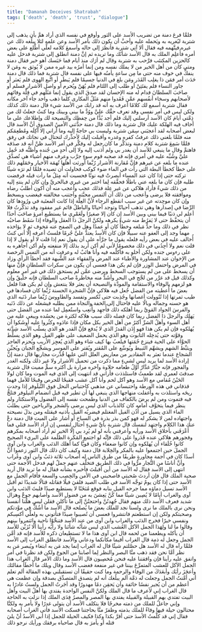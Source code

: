 ```yaml
---
title: "Damanah Deceives Shatrabah"
tags: ['death', 'death', 'trust', "dialogue"]
---
```


 فلمَّا فرغ دمنة من تضريب الأسد على الثور وأوقع في نفسه الذي أراد همَّ بأن يذهب إلى شتربة ليُغريه به ويَحمله عليه وأحبَّ أن يكون ذلك بأمر الأسد وعن علمه لئلا يبلُغه ذلك عن غيره فيتَّهمه فيه فقال ألا آتِي شتربة فأنظرَ إلى حاله وأسمعَ كلامه لعلِّي أطَّلع على بعض أمره فأُعلِم الملك به قال الأسد شأنُك وما تريده
ثم إنَّ دمنة انطلق إلى شتربة فدخل عليه كالحزين المكتئب فرَّحب به شتربة وقال لم أرَك منذ أيام فما حَبَسك أهو خير فقال دمنة ومتى كان من أهل الخير من لا يملك نفسه ومن إنما أمرُه بيد غيره ممن لا يُوثق به ومَن لا ينفكُّ في خوف منه حتى ما مِن ساعةٍ يأمنُه فيها على نفسه
قال شتربة فما ذلك قال دمنة حَدَث أمر فمَن ذا يغلِب القَدَر ومَن بلغ في الدنيا جسيمًا فلم يَبطَر أو اتَّبع الهوى فلم يَعثر أو جاور النساء فلم يفتَتِنْ أو طلب إلى اللئام فلم يُهَنْ ويُحرم أو واصل الأشرار فسلم أو صاحَبَ السلطانَ فدام له منه الإحسان لقد صدقَ الذي يقول إنما مَثَلُهم  في قِلَّة وفائهم لأصحابهم وسخاء أنفُسهم عمَّن فَقَدوا منهم  مَثَلُ المكارى كلما ذهب واحد جاء آخر مكانه
فقال شتربة أسمع لك كلامًا أعرف به أنه قد رابك من الأسد شيء
قال دمنة ذلك كذلك ولكن ليس في أمر نفسي وقد تعرِف حقَّك عليَّ ووُدَّ ما بيني وبينك وما كنتُ جعلتُ لك من ذِمَّتي أيامَ كان الأسد أرسلني إليك فلم أجد بُدًّا من حِفظِك والنصيحة لك وإطلاعك على ما أخاف فيه الهلكة عليك
قال شتربة وما ذلك
قال دمنة حدَّثني الأمينُ الصدوق أنَّ الأسد قال لبعض أصحابه لقد أعجبَني سِمَن شتربة وليست بي حاجةٌ إليه وما أراني إلا آكِلَه ومُطعِمَكم منه فلمَّا بلغني ذلك عرفتُ كفره وغدره وأقبلت إليك لأحذِّرك لتحتال في نجاتك في رِفق
فلمَّا سَمِعَ شتربة كلام دمنة وتذكَّر ما كان جعل له وفكَّر في أمر الأسد ظنَّ أنه قد صدَقه فاهتمَّ وقال ما ينبغي للأسد أن يغدر بي ولم أُذنب إليه ولا إلى أحدٍ من جُنده وأظنُّه قد حُمِل عليَّ وشُبِّه عليه في أمري فإنه قد صحبه قوم سوءٍ جرَّب وعرف منهم أشياء هي تُصدَّق عنده ما بلغه عن غيرهم فإنَّ مُقارنة الأشرار رُبَّما أورثت أهلَها تُهمَة الأخيار وحَمَلهم ذلك على خطأ كخطأ البطة التي رأت في الماء ضوء كوكب فحاولت أن تصيده فلمَّا لم ترَه شيئًا تركته حتى إذا كان عند المساء أبصرتْ فيه نونًا فحسبت أنه مِثلُ ما رأت قبله فرفضت طلبه
فإن كان ما بلغه عني باطلًا فحقَّقه لِما اختبر من غيري فبالحريِّ وإن كان لم ينتهِ إليه من ذلك شيءٌ فأراد هلاكي عن غير عِلة فذلك عجب وأعجب منه أن أكون أطلبُ رضاه وموافقته فلا يرضى وأعجب من ذلك أن ألتمس محبَّته وأجتنب مخالفته فيغضب ويسخط وإن كان موجِدته عن غير سبب انقطع الرجاء لأنَّ العِلَّة إذا كانت المعتَبة في ورُودها كان الرِّضا في إصدارها وهي تذهب أحيانًا وتوجد أحيانًا والباطلُ قائم غير مفقود وقد تذكَّرتُ فلا أعلم لي ذنبًا فيما بيني وبين الأسد إن كان إلا صغيرًا
ولَعَمْرِي ما يستطيع امرؤ صاحَبَ أحدًا أن يتحفَّظ حتى لا يَفرُط منه شيءٌ يكرهه ولكنَّ الرجلَ ذا العقل والوفاء إذا سَقَط صاحبُه نظر في ذلك وما حدُّ مَبلغه وخطأً كان أو عمدًا وهل في الصفح عنه مَخوف ثم لا يؤاخذه مهما وجد إلى العفو عنه سبيلًا
فإن كان الأسدُ يعتدُّ عليَّ جُرمًا فلستُ أعرفه إلَّا أني كنتُ أُخالف عليه في بعض رأيه فلعله يقول ما جرَّأه على أن يقول نعم إذا قلت لا أو يقول لا إذا قلت نعم ولا أجِدُني في ذلك مخصومًا لأني لم أكن أريد بذلك إلا منفعته ولم أكن أجاهره به على رءوس جنده ولكن أخلو به فأكلِّمه فيه وأنا هائبٌ له
وعرفت أنه من التمس الرخصة من الإخوان عند المشاورة والأطباء عند المرض والفقهاء عند الشُّبهة فقد أخطأ الرأي وزاد في المرض واحتمل الوِزر
فإن لم يكن هذا فعسى أن يكون من سكرات السلطان فإنَّ منها أن يسخط على من لم يستوجب السخط ويرضى عمَّن لم يستحق ذلك في غير أمرٍ معلوم وكذلك قيل قد غرَّر من لجَّج في البحر وأشَدُّ منه مخاطرةً صاحب السلطان فإنه خليقٌ وإن هو لزمهم بالوفاء والاستقامة والمودَّة والنصيحة أن يعثر فلا ينتعش
وإن لم يكن هذا فلعل بعضَ ما أُعطيته من الفضل جُعل فيه هلاكي فإنَّ الشجرة الحسنة رُبَّما كان فسادها في طيب ثمرتها إذا تُنُوولت أغصانها وجُذِبت حتى تُكسر وتفسد والطاووسَ رُبَّما صار ذَنَبه الذي هو حسنه وجماله وبالًا عليه فاحتال إلى الخفة والنجاة ممن يطلبه فيشغله عن ذلك ذَنَبه والفرسَ الجواد القويَّ ربما أهلكه ذلك فأُجهِد وأُتعِب واستُعمِل لما عنده من الفضل حتى يَهلِك والرجلَ ذا الفضل ربما كان فضله ذلك سبب هلاكه لكثرة من يحسُده ويبغي عليه من أهل السوء وأهلُ الشرِّ أكثرُ من أهل الخير بكل مكان فإذا عادَوه وكثُروا عليه أوشَكوا أن يُهلكوه
فإن لم يكن هذا فهو إِذَن القدرُ الذي لا يُدفع فإنَّ القدر هو الذي يسلُب الأسد شِدَّته وقوَّته حتى يُدخِله التابوت وهو الذي يحمل الضعيف على ظهر الفيل وهو الذي يسلِّط الحوَّاء على الحية فينزع حُمَتها فيلعبُ بها كيف شاء وهو الذي يُعجِز الأريب ويُحزم العاجز ويثبِّط الشهم ويشهِّم الثبيط ويُوسِّع على المُقتر ويُقتر على الموسر ويشجِّع الجبان ويُجبِّن الشجاع عندما تعثر به المقادير من معاريض العلل التي عليها قُدِّرت مجاريها
قال دمنة إنَّ إرادة الأسد لما يريد ليس لشيءٍ مما ذكرت من تحميل الأشرار ولا غير ذلك ولكنه الغدر والفجور فإنه جبَّارٌ غدَّارٌ أوَّلُ طعامه حلاوة وآخره مرارة بل أكثره سمٌّ مميت
قال شتربة صدقتَ لعمري لقد طعمتُ فاستلذذت فأراني قد انتهيت إلى الذي فيه الموت وما كان لولا الحَيْنُ مُقامي مع الأسد وهو آكل لحم وأنا آكل عشب فقبحًا للحرص وقبحًا للأمل فهما قذفاني في هذه الورطة واحتبساني عن مذهبي كاحتباس النحل فوق النَّيلَوفر إذا وجدت ريحَه واستلذت به وأغفلت منهاجها الذي ينبغي لها أن تطير فيه قبل انضمام النيلوفر فتلجُّ فيه فتموت
ومن لم يرضَ بالكفاف من الدنيا وطمحت نفسه إلى الفضول والاستكثار ولم ينظر فيما يتخوَّف أمامه كان كالذباب الذي ليس يرضى بالشجر والرياحين حتى يطلبَ الماء الذي يسيل من أُذُن الفيل المغتلم فيضربُه الفيل بأذنيه فيقتله
ومن بذلَ نصيحته واجتهاده لمن لا يشكر له فهو كمن بذر بذرة في السباخ أو أشار على الميت
قال دمنة دعْ عنك هذا الكلام واجتهد لنفسك
قال شتربة بأيِّ شيءٍ أحتال لنفسي إن أراد الأسد قتلي فما أَعْرَفَني بأخلاق الأسد ورأيه وأعرفني بأنه لو لم يُرِد بي إلَّا الخير ثم أراد أصحابه بمكرهم وفجورهم هلاكي عنده قَدَروا على ذلك فإنَّه لو اجتمع المَكَرة الظلَمة على البريء الصحيح كانوا خُلَقاء أن يُهلكوه وإن كانوا ضعفاء وكان قويًّا كما أهلك الذئب والغراب وابن آوى الجملَ حين اجتمعوا عليه بالمكر والخِلابة
قال دمنة وكيف كان ذلك
قال الثور زعموا أنَّ أسدًا كان في أجمة مجاورةٍ طريقًا من طرق الناس له أصحاب ثلاثة ذئبٌ وابن آوى وغُراب وأنَّ أناسًا من التُّجار مرُّوا في ذلك الطريق فتخلَّف عنهم جملٌ لهم فدخل الأجمة حتى انتهى إلى الأسد فقال له الأسد من أين أقبلتَ فأخبره بشأنه فقال له ما تريد قال أريد صحبة الملك قال فإن أردتَ صُحبتي فاصحبني في الأمن والخِصب والسعة فأقام الجمل مع الأسد حتى إذا كان يومٌ توجَّه الأسد في طلب الصيد فلقيَ فيلًا فقاتله قتالًا شديدًا ثم أقبل الأسد تسيل دماؤه مما جرحه الفيل بنابه فوقع مُثخَنًا لا يستطيع صيدًا فلبثَ الذئب وابن آوى والغراب أيامًا لا يُصِبن شيئًا مما كُنَّ يَعِشنَ به من فضول الأسد وأصابهم جوعٌ وهزال شديد فعرف الأسد ذلك منهم فقال جُهِدتُنَّ واحتجتُنَّ إلى ما تأكلن فقلن ليس همُّنا أنفسنا ونحن نرى بالملك ما نرى ولسنا نجد للملك بعضَ ما يُصلحه قال الأسد ما أشُكُّ في موَّدتكم وصحبتكم ولكن إن استطعتم فانتشروا فعسى أن تُصيبوا صيدًا فتأتوني به ولعلِّي أكسِبكم ونفسي خيرًا فخرج الذئب والغراب وابن آوى من عند الأسد فتنحَّوْا ناحية وائتمروا بينهم وقالوا ما لنا ولِهَذا الجمل الآكل العُشب الذي ليس شأنُه شأنَنا ولا رأيُه رأينا ألَا نُزَيِّن للأسد أن يأكله ويطعمنا من لحمه قال ابن آوى هذا ما لا تستطيعان ذكره للأسد فإنه قد أمَّن الجمل وجعل له ذمة
قال الغراب أقيما مكانكما ودعاني والأسد فانطلق الغراب إلى الأسد فلمَّا رآه قال له الأسد هل حصَّلتم شيئًا قال له الغراب إنما يجد مَن به ابتغاء ويُبصر مَن به نظر أمَّا نحن فقد ذهب منَّا البصر والنظر لِما أصابنا من الجوع ولكن قد نظرنا في أمر واتفق عليه رأينا فإن وافقتنا عليه فنحن مُخصِبون قال الأسد وما ذلك الأمر قال الغراب هذا الجمل الآكل للعشب المتمرِّغ بيننا في غير منفعة فغضب الأسد وقال ويلك ما أخطَأَ مقالتَك وأعجَزَ رأيَك وأبعَدَكَ من الوفاء والرحمة وما كنت حقيقًا أن تستقبلني بهذه المقالة ألم تعلم أني أمَّنتُ الجمل وجعلت له ذمَّة ألم يبلُغك أنه لم يتصدق المتصدِّق بصدقة وإن عظمت هي أعظم من أن يُجير نفسًا خائفة وأن يَحقِن دمًا مهدورًا وقد أجَرتُ الجمل ولستُ غادرًا به قال الغراب إني لأعرف ما قال الملك ولكنَّ النفس الواحدة يفتدي بها أهلُ البيت وأهل البيت تفتدي بهم القبيلة والقبيلة يفتدي بها المصر والمصرُ فِدَى الملك إذا نزلت به الحاجة وإني جاعلٌ للملك من ذمته مخرجًا فلا يتكلف الأسد أن يتولى غدرًا ولا يأمر به ولكنَّا محتالون حيلة فيها وفاءٌ للملك بذمته وظفرٌ منَّا بحاجتنا فسكت الأسد
فأتى الغراب أصحابه فقال إني قد كلَّمتُ الأسدَ حتى أقرَّ بكذا وكذا فكيف الحيلة للجمل إذا أبى الأسدُ أنْ يليَ قتله أو يأمرَ به
قال صاحباه برفقك ورأيك نرجو ذلك
